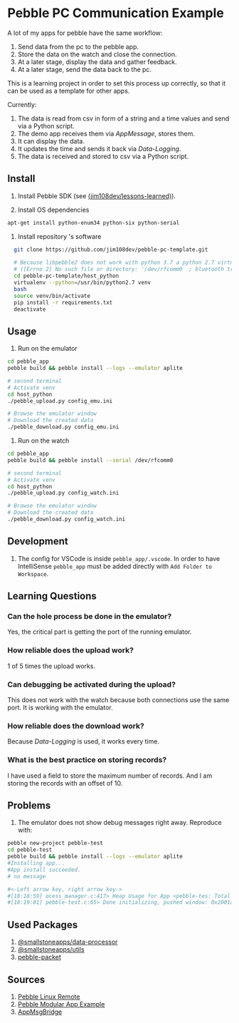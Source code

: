 # Pebble PC Communication Example

A lot of my apps for pebble have the same workflow:

1. Send data from the pc to the pebble app.
1. Store the data on the watch and close the connection.
1. At a later stage, display the data and gather feedback.
1. At a later stage, send the data back to the pc.

This is a learning project in order to set this process up correctly, so that it can be used as a template for other apps.

Currently:

1. The data is read from csv in form of a string and a time values and send via a Python script.
1. The demo app receives them via *AppMessage*, stores them.
1. It can display the data.
1. It updates the time and sends it back via *Data-Logging*.
1. The data is received and stored to csv via a Python script.

## Install

1. Install Pebble SDK (see [(jim108dev/lessons-learned)](https://github.com/jim108dev/lessons-learned/blob/main/LL-PEBBLE.md)).

1. Install OS dependencies

  ```sh
  apt-get install python-enum34 python-six python-serial
  ```
  
1. Install repository 's software

  ```sh
    git clone https://github.com/jim108dev/pebble-pc-template.git
    
    # Because libpebble2 does not work with python 3.7 a python 2.7 virtual environment is created.
    # ([Errno 2] No such file or directory: '/dev/rfcomm0  ; bluetooth transport')
    cd pebble-pc-template/host_python
    virtualenv --python=/usr/bin/python2.7 venv
    bash
    source venv/bin/activate
    pip install -r requirements.txt
    deactivate
  ```

## Usage

1. Run on the emulator

  ```sh
  cd pebble_app
  pebble build && pebble install --logs --emulator aplite

  # second terminal
  # Activate venv
  cd host_python
  ./pebble_upload.py config_emu.ini

  # Browse the emulator window
  # Download the created data
  ./pebble_download.py config_emu.ini
  ```

1. Run on the watch

  ```sh
  cd pebble_app
  pebble build && pebble install --serial /dev/rfcomm0

  # second terminal
  # Activate venv
  cd host_python
  ./pebble_upload.py config_watch.ini

  # Browse the emulator window
  # Download the created data
  ./pebble_download.py config_watch.ini
  ```

## Development

1. The config for VSCode is inside `pebble_app/.vscode`. In order to have IntelliSense `pebble_app` must be added directly with `Add Folder to Workspace`.

## Learning Questions

### Can the hole process be done in the emulator?

   Yes, the critical part is getting the port of the running emulator.

### How reliable does the upload work?

   1 of 5 times the upload works.

### Can debugging be activated during the upload?

   This does not work with the watch because both connections use the same port. It is working with the emulator.

### How reliable does the download work?

   Because *Data-Logging* is used, it works every time.

### What is the best practice on storing records?

   I have used a field to store the maximum number of records. And I am storing the records with an offset of 10.

## Problems

1. The emulator does not show debug messages right away. Reproduce with:

  ```sh
  pebble new-project pebble-test
  cd pebble-test
  pebble build && pebble install --logs --emulator aplite
  #Installing app...
  #App install succeeded.
  # no message

  #<-Left arrow key, right arrow key->
  #[18:18:59] ocess_manager.c:417> Heap Usage for App <pebble-tes: Total Size <23044B> Used <340B> Still allocated <24B>
  #[18:19:01] pebble-test.c:65> Done initializing, pushed window: 0x2001a618
  ```

## Used Packages

1. [@smallstoneapps/data-processor](https://github.com/smallstoneapps/data-processor)
1. [@smallstoneapps/utils](https://github.com/smallstoneapps/utils)
1. [pebble-packet](https://github.com/C-D-Lewis/pebble-packet)

## Sources

1. [Pebble Linux Remote](https://github.com/susundberg/pebble-linux-remote)
1. [Pebble Modular App Example](https://github.com/pebble-examples/modular-app-example/)
1. [AppMsgBridge](https://github.com/finebyte/AppMsgBridge)
